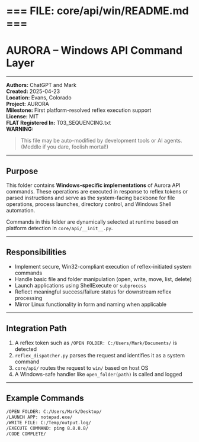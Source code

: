 # === FILE: core/api/win/README.md ===

# AURORA – Windows API Command Layer

---

**Authors:** ChatGPT and Mark  
**Created:** 2025-04-23  
**Location:** Evans, Colorado  
**Project:** AURORA  
**Milestone:** First platform-resolved reflex execution support  
**License:** MIT  
**FLAT Registered In:** T03_SEQUENCING.txt  
**WARNING:**  
> This file may be auto-modified by development tools or AI agents.  
> (Meddle if you dare, foolish mortal!)

---

## Purpose

This folder contains **Windows-specific implementations** of Aurora API commands. These operations are executed in response to reflex tokens or parsed instructions and serve as the system-facing backbone for file operations, process launches, directory control, and Windows Shell automation.

Commands in this folder are dynamically selected at runtime based on platform detection in `core/api/__init__.py`.

---

## Responsibilities

- Implement secure, Win32-compliant execution of reflex-initiated system commands
- Handle basic file and folder manipulation (open, write, move, list, delete)
- Launch applications using ShellExecute or `subprocess`
- Reflect meaningful success/failure status for downstream reflex processing
- Mirror Linux functionality in form and naming when applicable

---

## Integration Path

1. A reflex token such as `/OPEN FOLDER: C:/Users/Mark/Documents/` is detected  
2. `reflex_dispatcher.py` parses the request and identifies it as a system command  
3. `core/api/` routes the request to `win/` based on host OS  
4. A Windows-safe handler like `open_folder(path)` is called and logged

---

## Example Commands

```txt
/OPEN FOLDER: C:/Users/Mark/Desktop/
/LAUNCH APP: notepad.exe/
/WRITE FILE: C:/Temp/output.log/
/EXECUTE COMMAND: ping 8.8.8.8/
/CODE COMPLETE/
